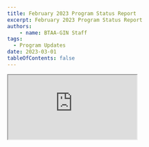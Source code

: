 ```yaml
---
title: February 2023 Program Status Report
excerpt: February 2023 Program Status Report
authors:
    - name: BTAA-GIN Staff
tags:
  - Program Updates
date: 2023-03-01
tableOfContents: false
---
```

<iframe
  class="slide-embed"
  src="https://docs.google.com/presentation/d/e/2PACX-1vRSoQetwzwMIXZUN8O6miWNr7Zby0KhM-vmPCAnJX2w2mIHtUJO2Ym_AyUdRTo7tikfdY9IVFerYZ0_/embed?start=false&loop=false&delayms=3000"
  allowfullscreen
  loading="lazy"
></iframe>
